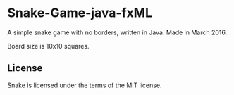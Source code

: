 # Snake-Game-java-fxML

A simple snake game with no borders, written in Java. Made in March 2016.

Board size is 10x10 squares.

## License

Snake is licensed under the terms of the MIT license.

